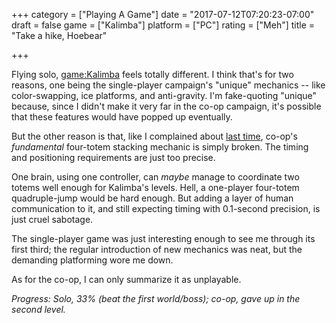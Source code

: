 +++
category = ["Playing A Game"]
date = "2017-07-12T07:20:23-07:00"
draft = false
game = ["Kalimba"]
platform = ["PC"]
rating = ["Meh"]
title = "Take a hike, Hoebear"

+++

Flying solo, <game:Kalimba> feels totally different.  I think that's for two reasons, one being the single-player campaign's "unique" mechanics -- like color-swapping, ice platforms, and anti-gravity.  I'm fake-quoting "unique" because, since I didn't make it very far in the co-op campaign, it's possible that these features would have popped up eventually.

But the other reason is that, like I complained about [last time]($SiteBaseURL$2017/07/10/eerily-reminiscent-of-tingles-catchphrase/), co-op's <i>fundamental</i> four-totem stacking mechanic is simply broken.  The timing and positioning requirements are just too precise.

One brain, using one controller, can <i>maybe</i> manage to coordinate two totems well enough for Kalimba's levels.  Hell, a one-player four-totem quadruple-jump would be hard enough.  But adding a layer of human communication to it, and still expecting timing with 0.1-second precision, is just cruel sabotage.

The single-player game was just interesting enough to see me through its first third; the regular introduction of new mechanics was neat, but the demanding platforming wore me down.

As for the co-op, I can only summarize it as unplayable.

<i>Progress: Solo, 33% (beat the first world/boss); co-op, gave up in the second level.</i>
